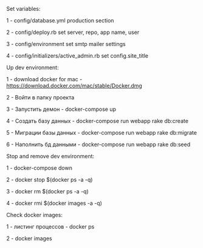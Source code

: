 Set variables:

1 - config/database.yml production section

2 - config/deploy.rb set server, repo, app name, user

3 - config/environment set smtp mailer settings

4 - config/initializers/active_admin.rb set config.site_title


Up dev environment:

1  - download docker for mac - https://download.docker.com/mac/stable/Docker.dmg

2 - Войти в папку проекта

3 - Запустить демон - docker-compose up

4 - Создать базу данных - docker-compose run webapp rake db:create

5 - Миграции базы данных - docker-compose run webapp rake db:migrate

6 - Наполнить бд данными - docker-compose run webapp rake db:seed


Stop and remove dev environment:

1 - docker-compose down

2 - docker stop $(docker ps -a -q)

3 - docker rm $(docker ps -a -q)

4 - docker rmi $(docker images -a -q)


Check docker images:

1 - листинг процессов - docker ps

2 - docker images
